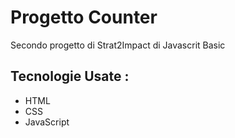 # Progetto Counter
 Secondo progetto di Strat2Impact di Javascrit Basic
 
 ## Tecnologie Usate :
 * HTML
 * CSS
 * JavaScript
